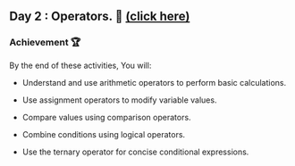 ## Day 2 : Operators. 🚀  [(click here)](Day2.js)

### Achievement 🏆
By the end of these activities, You will:

- Understand and use arithmetic operators to perform basic calculations.

- Use assignment operators to modify variable values.

- Compare values using comparison operators.

- Combine conditions using logical operators.

- Use the ternary operator for concise conditional expressions.
